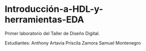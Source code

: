 # Introducción-a-HDL-y-herramientas-EDA
Primer laboratorio del Taller de Diseño Digital.

Estudiantes: 
Anthony Artavia
Priscila Zamora
Samuel Montenegro
